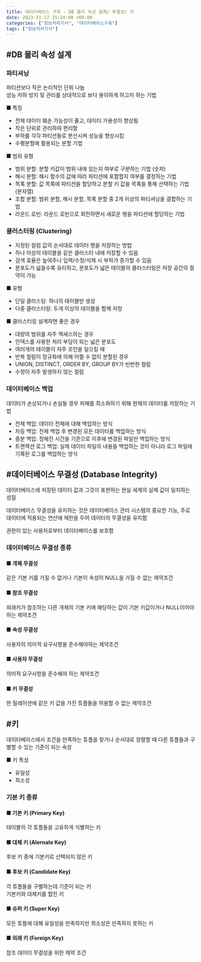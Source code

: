 ```yaml
---
title: 데이터베이스 구축 - DB 물리 속성 설계/ 무결성/ 키
date: 2023-11-17 15:24:00 +09:00
categories: ["정보처리기사", "데이터베이스구축"]
tags: ["정보처리기사"]
---
```


## #DB 물리 속성 설계

### 파티셔닝

파티션보다 작은 논리적인 단위 나눔  
성능 저하 방지 및 관리를 상대적으로 보다 용이하게 하고자 하는 기법

■ 특징

- 전체 데이터 훼손 가능성이 줄고, 데이터 가용성이 향상됨
- 작은 단위로 관리하여 편리함
- 부하를 각각 파티션들로 분산시켜 성능을 향상시킴
- 수평분할에 활용되는 분할 기법

■ 범위 유형

- 범위 분할: 분할 키값이 범위 내에 있는지 여부로 구분하는 기법 (숫자)
- 해시 분할: 해시 함수의 값에 따라 파티션에 포함할지 여부를 결정하는 기법
- 목록 분할: 값 목록에 파티션을 할당하고 분할 키 값을 목록을 통해 선택하는 기법 (문자열)
- 조합 분할: 범위 분할, 해시 분할, 목록 분할 중 2개 이상의 파티셔닝을 결합하는 기법
- 라운드 로빈: 라운드 로빈으로 회전하면서 새로운 행을 파티션에 할당하는 기법

### 클러스터링 (Clustering)

- 지정된 컬럼 값의 순서대로 데이터 행을 저장하는 방법
- 하나 이상의 테이블을 같은 클러스터 내에 저장할 수 있음
- 검색 효율은 높여주나 입력/수정/삭제 시 부하가 증가할 수 있음
- 분포도가 넓을수록 유리하고, 분포도가 넓은 테이블의 클러스터링은 저장 공간의 절약이 가능

■ 유형

- 단일 클러스팅: 하나의 테이블만 생성
- 다중 클러스터링: 두개 이상의 테이블을 함께 저장

■ 클러스터링 설계하면 좋은 경우

- 대량의 범위를 자주 액세스하는 경우
- 인덱스를 사용한 처리 부담이 되는 넓은 분포도
- 여러개의 테이블이 자주 조인을 일으킬 때
- 반복 컬럼이 정규화에 의해 어쩔 수 없이 분할된 경우
- UNION, DISTINCT, ORDER BY, GROUP BY가 빈번한 컬럼
- 수정이 자주 발생하지 않는 컬럼

### 데이터베이스 백업

데이터가 손상되거나 손실될 경우 피해를 최소화하기 위해 현재의 데이터를 저장하는 기법

- 전체 백업: 데이터 전체에 대해 백업하는 방식
- 차등 백업: 전체 백업 후 변경된 모든 데이터를 백업하는 방식
- 증분 백업: 정해진 시간을 기준으로 이후에 변경된 파일만 백업하는 방식
- 트랜잭션 로그 백업: 실제 데이터 파일의 내용을 백업하는 것이 아니라 로그 파일에 기록된 로그를 백업하는 방식

## #데이터베이스 무결성 (Database Integrity)

데이터베이스에 저장된 데이터 값과 그것이 표현하는 현실 세계의 실제 값이 일치하는 성질

데이터베이스 무결성을 유지하는 것은 데이터베이스 관리 시스템의 중요한 기능, 주로 데이터에 적용되는 연산에 제한을 두어 데이터의 무결성을 유지함

권한이 있는 사용자로부터 데이터베이스를 보호함

### 데이터베이스 무결성 종류

#### ■ 개체 무결성

같은 기본 키를 가질 수 없거나 기본이 속성이 NULL을 가질 수 없는 제약조건

#### ■ 참조 무결성

외래키가 참조하는 다른 개체의 기본 키에 해당하는 값이 기본 키값이거나 NULL이어야 하는 제약조건

#### ■ 속성 무결성

사용자의 의미적 요구사항을 준수해야하는 제약조건

#### ■ 사용자 무결성

의미적 요구사항을 준수해야 하는 제약조건

#### ■ 키 무결성

한 릴레이션에 같은 키 값을 가진 튜플들을 허용할 수 없는 제약조건

## #키

데이터베이스에서 조건을 만족하는 튜플을 찾거나 순서대로 정렬할 때 다른 튜플들과 구별할 수 있는 기준이 되는 속성

■ 키 특성

- 유일성
- 최소성

### 기본 키 종류

#### ■ 기본 키 (Primary Key)

테이블의 각 튜플들을 고유하게 식별하는 키

#### ■ 대체 키 (Alernate Key)

후보 키 중에 기본키로 선택되지 않은 키

#### ■ 후보 키 (Candidate Key)

각 튜플들을 구별하는데 기준이 되는 키  
기본키와 대체키를 합친 키

#### ■ 슈퍼 키 (Super Key)

모든 튜플에 대해 유일성을 만족하지만 최소성은 만족하지 못하는 키

#### ■ 외래 키 (Foreign Key)

참조 데이터 무결성을 위한 제약 조건

